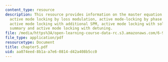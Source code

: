 ```yaml
---
content_type: resource
description: This resource provides information on the master equation of mode locking,
  active mode locking by loss modulation, active mode-locking by phase modulation,
  active mode locking with additional SPM, active mode locking with soliton formation,
  summary and active mode locking with detuning.
file: /media/https%3A/open-learning-course-data-rc.s3.amazonaws.com/6-977-ultrafast-optics-spring-2005/aa074eed8b1aa7e60814d42a408b5cc0_chapter5.pdf
file_type: application/pdf
resourcetype: Document
title: chapter5.pdf
uid: aa074eed-8b1a-a7e6-0814-d42a408b5cc0
---
```

